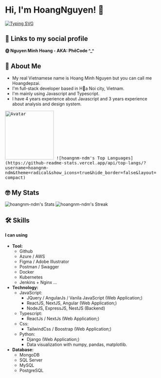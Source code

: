 # Hi, I'm HoangNguyen! 👋

[![Typing SVG](https://readme-typing-svg.demolab.com/?lines=Backend+Developer;Frontend+Developer;Full-Stack+Develeloper;Teaching+and+researching+Educational+Techniques)](https://git.io/typing-svg)

## 🔗 Links to my social profile

**🌞 Nguyen Minh Hoang - AKA: PhêCode ^\_^**

## 🚀 About Me

- My real Vietnamese name is Hoang Minh Nguyen but you can call me Hoangdepzai.
- I'm full-stack developer based in Ha Noi city, Vietnam.
- I'm mainly using Javascript and Typescript.
- I have 4 years experience about Javascript and 3 years experience about analysis and design system.

<kbd>
<img alt="Avatar" src="https://scontent.fhan18-1.fna.fbcdn.net/v/t39.30808-6/422315667_1493694971177911_4131703828557050912_n.jpg?_nc_cat=101&ccb=1-7&_nc_sid=efb6e6&_nc_eui2=AeElD4DxKhjH6zOxbkyOy5Olio82KOcIWNSKjzYo5whY1BHF8QOc7F6-y_Gbqt3ekXMeL_Gwr0GYjHGDAxnoFyyv&_nc_ohc=iSLFs6xVjFIAX-MRmjr&_nc_ht=scontent.fhan18-1.fna&oh=00_AfCDd9K8XgQdCkqA1ZgklurpcrqK3MU5RoFBZtRFR1WcoA&oe=65D407F1" height="160" width="160"/>
![hoangnm-ndm's Top Languages](https://github-readme-stats.vercel.app/api/top-langs/?username=hoangnm-ndm&theme=radical&show_icons=true&hide_border=false&layout=compact)
</kbd>

## 🤓 My Stats

![hoangnm-ndm's Stats](https://github-readme-stats.vercel.app/api?username=hoangnm-ndm&theme=radical&show_icons=true&hide_border=false&count_private=true)
![hoangnm-ndm's Streak](https://github-readme-streak-stats.herokuapp.com/?user=hoangnm-ndm&theme=radical&hide_border=false)

<!---
hoangnm-ndm is a ✨ special ✨ repository because its `README.md` (this file) appears on your GitHub profile.
You can click the Preview link to take a look at your changes.
--->

## 🛠 Skills

#### I can using

- **Tool:**
  - Github
  - Azure / AWS
  - Figma / Adobe Illustrator
  - Postman / Swagger
  - Docker
  - Kubernetes
  - Jenkins + Nginx ...
- **Technology:**
  - JavaScript:
    - JQuery / AngularJs / Vanila JavaScript (Web Application;)
    - ReactJS, NextJS, Angular (Web Application;)
    - NodeJS, ExpressJS, NestJS (Backend)
  - Typescript:
    - ReactJs / NextJs (Web Application;)
  - Css:
    - TailwindCss / Boostrap (Web Application;)
  - Python:
    - Django (Web Application;)
    - Data visualization with numpy, pandas, matplotlib.
- **Database:**
  - MongoDB
  - SQL Server
  - MySQL
  - PostgreSQL
